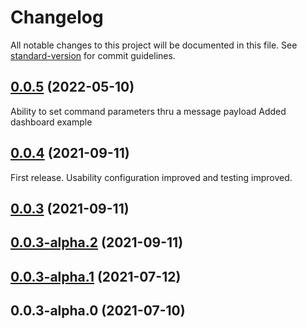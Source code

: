 # Changelog

All notable changes to this project will be documented in this file. See [standard-version](https://github.com/conventional-changelog/standard-version) for commit guidelines.

## [0.0.5](https://github.com/Ronb/node-red-contrib-hydrawise/compare/v0.0.4...v0.0.5) (2022-05-10)

Ability to set command parameters thru a message payload
Added dashboard example

## [0.0.4](https://github.com/Ronb/node-red-contrib-hydrawise/compare/v0.0.3...v0.0.4) (2021-09-11)

First release. Usability configuration improved and testing improved.

## [0.0.3](https://github.com/Ronb/node-red-contrib-hydrawise/compare/v0.0.3-alpha.2...v0.0.3) (2021-09-11)

## [0.0.3-alpha.2](https://github.com/Ronb/node-red-contrib-hydrawise/compare/v0.0.3-alpha.1...v0.0.3-alpha.2) (2021-09-11)

## [0.0.3-alpha.1](https://github.com/Ronb/node-red-contrib-hydrawise/compare/v0.0.3-alpha.0...v0.0.3-alpha.1) (2021-07-12)

## 0.0.3-alpha.0 (2021-07-10)
